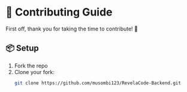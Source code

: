 # 🤝 Contributing Guide

First off, thank you for taking the time to contribute! 🚀

## 📦 Setup

1. Fork the repo
2. Clone your fork:  
   ```bash
   git clone https://github.com/musombi123/RevelaCode-Backend.git
